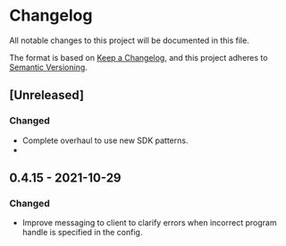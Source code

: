 # Changelog

All notable changes to this project will be documented in this file.

The format is based on [Keep a Changelog](https://keepachangelog.com/en/1.0.0/),
and this project adheres to
[Semantic Versioning](https://semver.org/spec/v2.0.0.html).

## [Unreleased]

### Changed

- Complete overhaul to use new SDK patterns.
-

## 0.4.15 - 2021-10-29

### Changed

- Improve messaging to client to clarify errors when incorrect program handle is
  specified in the config.
